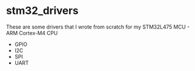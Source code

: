 # stm32_drivers

These are some drivers that I wrote from scratch for my STM32L475 MCU - ARM Cortex-M4 CPU
* GPIO
* I2C
* SPI
* UART
